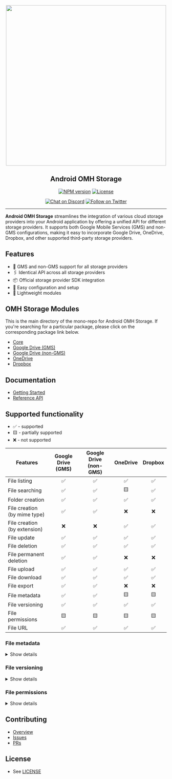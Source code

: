 <p align="center">
  <a href="https://miniature-adventure-4gle9ye.pages.github.io/docs/">
    <img width="500px" src="https://openmobilehub.org/wp-content/uploads/sites/13/2024/06/OpenMobileHub-horizontal-color.svg"/><br/>
  </a>
  <h2 align="center">Android OMH Storage</h2>
</p>

<p align="center">
  <a href="https://central.sonatype.com/artifact/com.openmobilehub.android.storage/core"><img src="https://img.shields.io/maven-central/v/com.openmobilehub.android.storage/core" alt="NPM version"/></a>
  <a href="https://github.com/openmobilehub/android-omh-storage/blob/main/LICENSE"><img src="https://img.shields.io/github/license/openmobilehub/android-omh-storage" alt="License"/></a>
</p>

<p align="center">
  <a href="https://discord.com/invite/yTAFKbeVMw"><img src="https://img.shields.io/discord/1115727214827278446.svg?style=flat&colorA=7289da&label=Chat%20on%20Discord" alt="Chat on Discord"/></a>
  <a href="https://twitter.com/openmobilehub"><img src="https://img.shields.io/twitter/follow/rnfirebase.svg?style=flat&colorA=1da1f2&colorB=&label=Follow%20on%20Twitter" alt="Follow on Twitter"/></a>
</p>

---

**Android OMH Storage** streamlines the integration of various cloud storage providers into your Android application by offering a unified API for different storage providers. It supports both Google Mobile Services (GMS) and non-GMS configurations, making it easy to incorporate Google Drive, OneDrive, Dropbox, and other supported third-party storage providers.

## Features

- 📱 GMS and non-GMS support for all storage providers
- 🖇️ Identical API across all storage providers
- 📦 Official storage provider SDK integration
- 🚀 Easy configuration and setup
- 💨 Lightweight modules

## OMH Storage Modules

This is the main directory of the mono-repo for Android OMH Storage. If you're searching for a particular package, please click on the corresponding package link below.

- [Core](https://miniature-adventure-4gle9ye.pages.github.io/docs/core)
- [Google Drive (GMS)](https://miniature-adventure-4gle9ye.pages.github.io/docs/plugin-googledrive-gms)
- [Google Drive (non-GMS)](https://miniature-adventure-4gle9ye.pages.github.io/docs/plugin-googledrive-non-gms)
- [OneDrive](https://miniature-adventure-4gle9ye.pages.github.io/docs/plugin-onedrive)
- [Dropbox](https://miniature-adventure-4gle9ye.pages.github.io/docs/plugin-dropbox)

## Documentation

- [Getting Started](https://miniature-adventure-4gle9ye.pages.github.io/docs/getting-started)
- [Reference API](https://miniature-adventure-4gle9ye.pages.github.io/api)

## Supported functionality

- ✅ - supported
- 🟨 - partially supported
- ❌ - not supported

| Features                     | Google Drive (GMS) | Google Drive (non-GMS) | OneDrive | Dropbox |
|------------------------------|:------------------:|:----------------------:|:--------:|:-------:|
| File listing                 |         ✅          |           ✅          |    ✅    |    ✅   |
| File searching               |         ✅          |           ✅          |    🟨    |    ✅   |
| Folder creation              |         ✅          |           ✅          |    ✅    |    ✅   |
| File creation (by mime type) |         ✅          |           ✅          |    ❌    |    ❌   |
| File creation (by extension) |         ❌          |           ❌          |    ✅    |    ✅   |
| File update                  |         ✅          |           ✅          |    ✅    |    ✅   |
| File deletion                |         ✅          |           ✅          |    ✅    |    ✅   |
| File permanent deletion      |         ✅          |           ✅          |    ❌    |    ❌   |
| File upload                  |         ✅          |           ✅          |    ✅    |    ✅   |
| File download                |         ✅          |           ✅          |    ✅    |    ✅   |
| File export                  |         ✅          |           ✅          |    ❌    |    ❌   |
| File metadata                |         ✅          |           ✅          |    🟨    |    🟨   |
| File versioning              |         ✅          |           ✅          |    ✅    |    ✅   |
| File permissions             |         🟨          |           🟨          |    🟨    |    🟨   |
| File URL                     |         ✅          |           ✅          |    ✅    |    ✅   |


### File metadata

<details markdown=1>

<summary>Show details</summary>

[`OmhStorageEntity.OmhFile`](https://miniature-adventure-4gle9ye.pages.github.io/api/packages/core/com.openmobilehub.android.storage.core.model/-omh-storage-entity/-omh-file)

| Property     | Google Drive (GMS) | Google Drive (non-GMS) | OneDrive | Dropbox |
| ------------ | :----------------: | :--------------------: | :------: | :-----: |
| id           |         ✅         |           ✅           |    ✅    |   ✅    |
| name         |         ✅         |           ✅           |    ✅    |   ✅    |
| createdTime  |         ✅         |           ✅           |    ❌    |   ❌    |
| modifiedTime |         ✅         |           ✅           |    ✅    |   ✅    |
| parentId     |         ✅         |           ✅           |    ✅    |   ✅    |
| mimeType     |         ✅         |           ✅           |    ✅    |   ✅    |
| extension    |         ✅         |           ✅           |    ✅    |   ✅    |
| size         |         ✅         |           ✅           |    ✅    |   ✅    |

[`OmhStorageEntity.OmhFolder`](https://miniature-adventure-4gle9ye.pages.github.io/api/packages/core/com.openmobilehub.android.storage.core.model/-omh-storage-entity/-omh-folder)

| Property     | Google Drive (GMS) | Google Drive (non-GMS) | OneDrive | Dropbox |
| ------------ | :----------------: | :--------------------: | :------: | :-----: |
| id           |         ✅         |           ✅           |    ✅    |   ✅    |
| name         |         ✅         |           ✅           |    ✅    |   ✅    |
| createdTime  |         ✅         |           ✅           |    ❌    |   ❌    |
| modifiedTime |         ✅         |           ✅           |    ✅    |   ❌    |
| parentId     |         ✅         |           ✅           |    ✅    |   ✅    |

[`OmhStorageMetadata.originalMetadata`](https://miniature-adventure-4gle9ye.pages.github.io/api/packages/core/com.openmobilehub.android.storage.core.model/-omh-storage-metadata/original-metadata.html)

| Storage provider       | Type                                                                                                                                                                                 |
| ---------------------- | ------------------------------------------------------------------------------------------------------------------------------------------------------------------------------------ |
| Google Drive (GMS)     | [`com.google.api.services.drive.model.File`](https://developers.google.com/resources/api-libraries/documentation/drive/v3/java/latest/com/google/api/services/drive/model/File.html) |
| Google Drive (non-GMS) | `String`                                                                                                                                                                             |
| OneDrive               | [`com.microsoft.graph.models.DriveItem`](https://learn.microsoft.com/en-us/graph/api/resources/driveitem#properties)                                                                 |
| Dropbox                | [`com.dropbox.core.v2.files.Metadata`](https://dropbox.github.io/dropbox-sdk-java/api-docs/v2.0.x/com/dropbox/core/v2/files/Metadata.html)                                           |

</details>

### File versioning

<details markdown=1>

<summary>Show details</summary>

[`OmhFileVersion`](https://miniature-adventure-4gle9ye.pages.github.io/api/packages/core/com.openmobilehub.android.storage.core.model/-omh-file-version)

| Property     | Google Drive (GMS) | Google Drive (non-GMS) | OneDrive | Dropbox |
| ------------ | :----------------: | :--------------------: | :------: | :-----: |
| fieldId      |         ✅         |           ✅           |    ✅    |   ✅    |
| versionId    |         ✅         |           ✅           |    ✅    |   ✅    |
| lastModified |         ✅         |           ✅           |    ✅    |   ✅    |

</details>

### File permissions

<details markdown=1>

<summary>Show details</summary>

[`OmhPermission.IdentityPermission`](https://miniature-adventure-4gle9ye.pages.github.io/api/packages/core/com.openmobilehub.android.storage.core.model/-omh-permission/-identity-permission)

| Property    | Google Drive (GMS) | Google Drive (non-GMS) | OneDrive | Dropbox |
|-------------|:------------------:|:----------------------:|:--------:|:-------:|
| id          |         ✅         |           ✅           |    ✅    |    🟨   |
| role        |         ✅         |           ✅           |    ✅    |    ✅   |
| isInherited |         🟨         |           🟨           |    ✅    |    ✅   |
| identity    |         ✅         |           ✅           |    ✅    |    ✅   |

> Google Drive: `isInherited` is present only for shared drive items.
> Dropbox: `id` equals to underlying identity ID.

[`OmhIdentity`](https://miniature-adventure-4gle9ye.pages.github.io/api/packages/core/com.openmobilehub.android.storage.core.model/-omh-identity)

| Type        | Google Drive (GMS) | Google Drive (non-GMS) | OneDrive | Dropbox |
|-------------|:------------------:|:----------------------:|:--------:|:-------:|
| User        |         ✅         |           ✅           |    ✅    |    ✅   |
| Group       |         ✅         |           ✅           |    ✅    |    ✅   |
| Domain      |         ✅         |           ✅           |    ❌    |    ❌   |
| Anyone      |         ✅         |           ✅           |    ❌    |    ❌   |
| Device      |         ❌         |           ❌           |    ✅    |    ❌   |
| Application |         ❌         |           ❌           |    ✅    |    ❌   |

[`OmhIdentity.User`](https://miniature-adventure-4gle9ye.pages.github.io/api/packages/core/com.openmobilehub.android.storage.core.model/-omh-identity/-user)

| Property       | Google Drive (GMS) | Google Drive (non-GMS) | OneDrive | Dropbox |
|----------------|:------------------:|:----------------------:|:--------:|:-------:|
| id             |         ❌         |           ❌           |    ✅    |    ✅   |
| displayName    |         ✅         |           ✅           |    ✅    |    ✅   |
| emailAddress   |         ✅         |           ✅           |    ❌    |    ✅   |
| expirationTime |         ✅         |           ✅           |    ✅    |    ❌   |
| deleted        |         ✅         |           ✅           |    ❌    |    ❌   |
| photoLink      |         ✅         |           ✅           |    ❌    |    ❌   |
| pendingOwner   |         ❌         |           ✅           |    ❌    |    ❌   |

[`OmhIdentity.Group`](https://miniature-adventure-4gle9ye.pages.github.io/api/packages/core/com.openmobilehub.android.storage.core.model/-omh-identity/-group)

| Property       | Google Drive (GMS) | Google Drive (non-GMS) | OneDrive | Dropbox |
|----------------|:------------------:|:----------------------:|:--------:|:-------:|
| id             |         ❌         |           ❌           |    ✅    |    ✅   |
| displayName    |         ✅         |           ✅           |    ✅    |    ✅   |
| emailAddress   |         ✅         |           ✅           |    ❌    |    ❌   |
| expirationTime |         ✅         |           ✅           |    ✅    |    ❌   |
| deleted        |         ✅         |           ✅           |    ❌    |    ❌   |

[`OmhPermissionRole`](https://miniature-adventure-4gle9ye.pages.github.io/api/packages/core/com.openmobilehub.android.storage.core.model/-omh-permission-role)

| Role      | Google Drive (GMS) | Google Drive (non-GMS) | OneDrive | Dropbox |
|-----------|:------------------:|:----------------------:|:--------:|:-------:|
| OWNER     |         ✅         |           ✅           |    ✅    |    ✅   |
| WRITER    |         ✅         |           ✅           |    ✅    |    ✅   |
| COMMENTER |         ✅         |           ✅           |    ❌    |    ✅   |
| READER    |         ✅         |           ✅           |    ✅    |    🟨   |

> Dropbox: when trying to create permissions with role `READER`, Dropbox will
> throw `AddFileMemberErrorException` with user message: `viewer_no_comment isn’t yet supported`.

[`OmhPermissionRecipient`](https://miniature-adventure-4gle9ye.pages.github.io/api/packages/core/com.openmobilehub.android.storage.core.model/-omh-permission-recipient)

| Type         | Google Drive (GMS) | Google Drive (non-GMS) | OneDrive | Dropbox |
|--------------|:------------------:|:----------------------:|:--------:|:-------:|
| User         |         ✅         |           ✅           |    ✅    |    ✅   |
| Group        |         ✅         |           ✅           |    ✅    |    ❌   |
| Domain       |         ✅         |           ✅           |    ❌    |    ❌   |
| Anyone       |         ✅         |           ✅           |    ❌    |    ❌   |
| WithObjectId |         ❌         |           ❌           |    ✅    |    ✅   |
| WithAlias    |         ❌         |           ❌           |    ✅    |    ❌   |

> Dropbox: to invite Group, use WithObjectId and provide group ID

[`OmhStorageClient.createPermission`](https://miniature-adventure-4gle9ye.pages.github.io/api/packages/core/com.openmobilehub.android.storage.core/-omh-storage-client)
> Dropbox: this method returns null when permission is successfully created.

[`OmhStorageClient.updatePermission`](https://miniature-adventure-4gle9ye.pages.github.io/api/packages/core/com.openmobilehub.android.storage.core/-omh-storage-client)
> Dropbox: this method returns null when permission is successfully updated.

[`OmhStorageClient.getWebUrl`](https://miniature-adventure-4gle9ye.pages.github.io/api/packages/core/com.openmobilehub.android.storage.core/-omh-storage-client)
> Dropbox: a folder needs to be a shared folder to return web URL.

[`OmhStorageClient.getFilePermissions`](https://miniature-adventure-4gle9ye.pages.github.io/api/packages/core/com.openmobilehub.android.storage.core/-omh-storage-client)
> Dropbox: a folder needs to be a shared folder to return any permissions, including OWNER permission.

</details>

## Contributing

- [Overview](https://github.com/openmobilehub/android-omh-storage/blob/main/CONTRIBUTING.md)
- [Issues](https://github.com/openmobilehub/android-omh-storage/issues)
- [PRs](https://github.com/openmobilehub/android-omh-storage/pulls)

## License

- See [LICENSE](https://github.com/openmobilehub/android-omh-storage/blob/main/LICENSE)
